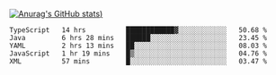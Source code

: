[![Anurag's GitHub stats](https://github-readme-stats.vercel.app/api?username=Old-Camel&show_icons=true&theme=dark))](https://github.com/anuraghazra/github-readme-stats)
<!--START_SECTION:waka-->
```text
TypeScript   14 hrs          ████████████▓░░░░░░░░░░░░   50.68 % 
Java         6 hrs 28 mins   ██████░░░░░░░░░░░░░░░░░░░   23.45 % 
YAML         2 hrs 13 mins   ██░░░░░░░░░░░░░░░░░░░░░░░   08.03 % 
JavaScript   1 hr 19 mins    █▒░░░░░░░░░░░░░░░░░░░░░░░   04.76 % 
XML          57 mins         █░░░░░░░░░░░░░░░░░░░░░░░░   03.47 % 
```
<!--END_SECTION:waka-->

